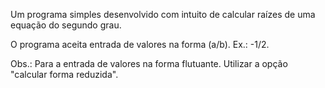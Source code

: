 Um programa simples desenvolvido com intuito de calcular raízes de uma equação do segundo grau.

O programa aceita entrada de valores na forma (a/b). Ex.: -1/2.

Obs.: Para a entrada de valores na forma flutuante. Utilizar a opção "calcular forma reduzida".

